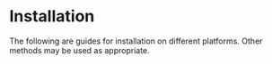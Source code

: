 # Installation

The following are guides for installation on different platforms.
Other methods may be used as appropriate.